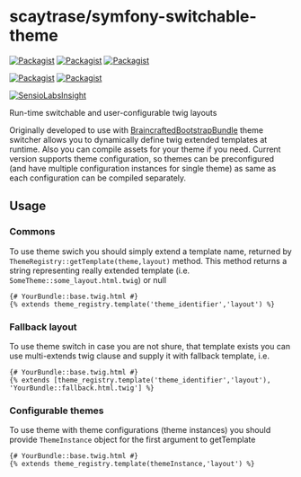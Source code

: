 # scaytrase/symfony-switchable-theme

[![Packagist](https://img.shields.io/packagist/dd/scaytrase/symfony-switchable-theme.svg)]()
[![Packagist](https://img.shields.io/packagist/dm/scaytrase/symfony-switchable-theme.svg)]()
[![Packagist](https://img.shields.io/packagist/dt/scaytrase/symfony-switchable-theme.svg)]()

[![Packagist](https://img.shields.io/packagist/v/scaytrase/symfony-switchable-theme.svg)]()
[![Packagist](https://img.shields.io/packagist/l/scaytrase/symfony-switchable-theme.svg)]()

[![SensioLabsInsight](https://insight.sensiolabs.com/projects/344dac6d-0e27-4b59-84bb-6d0ed28980c0/big.png)](https://insight.sensiolabs.com/projects/344dac6d-0e27-4b59-84bb-6d0ed28980c0)

Run-time switchable and user-configurable twig layouts

Originally developed to use with [BraincraftedBootstrapBundle](http://bootstrap.braincrafted.com/) theme switcher allows you to dynamically define twig extended templates at runtime. Also you can compile assets for your theme if you need.
Current version supports theme configuration, so themes can be preconfigured (and have multiple configuration instances for single theme) as same as each configuration can be compiled separately.

## Usage

### Commons

To use theme swich you should simply extend a template name, returned by ``` ThemeRegistry::getTemplate(theme,layout) ``` method. This method returns a string representing really extended template (i.e. ```SomeTheme::some_layout.html.twig```) or null

```twig
{# YourBundle::base.twig.html #}
{% extends theme_registry.template('theme_identifier','layout') %}
```

### Fallback layout

To use theme switch in case you are not shure, that template exists you can use multi-extends twig clause and supply it with fallback template, i.e.

```twig
{# YourBundle::base.twig.html #}
{% extends [theme_registry.template('theme_identifier','layout'), 'YourBundle::fallback.html.twig'] %}
```

### Configurable themes

To use theme with theme configurations (theme instances) you should provide ```ThemeInstance``` object for the first argument to getTemplate

```twig
{# YourBundle::base.twig.html #}
{% extends theme_registry.template(themeInstance,'layout') %}
```
